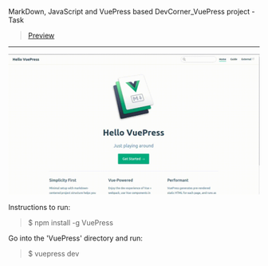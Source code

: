 MarkDown, JavaScript and VuePress based DevCorner_VuePress project - Task
> [Preview](https://r4nd3l.github.io/DevCorner_VuePress/)
---

![DevCorner_VuePress](https://github.com/r4nd3l/DevCorner_VuePress/blob/master/img/sample.gif)


Instructions to run:

>$ npm install -g VuePress

Go into the 'VuePress' directory and run:

>$ vuepress dev
